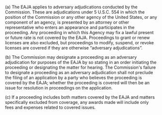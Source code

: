 (a) The EAJA applies to adversary adjudications conducted by the Commission. These are adjudications under 5 U.S.C. 554 in which the position of the Commission or any other agency of the United States, or any component of an agency, is presented by an attorney or other representative who enters an appearance and participates in the proceeding. Any proceeding in which this Agency may fix a lawful present or future rate is not covered by the EAJA. Proceedings to grant or renew licenses are also excluded, but proceedings to modify, suspend, or revoke licenses are covered if they are otherwise “adversary adjudications”.

(b) The Commission may designate a proceeding as an adversary adjudication for purposes of the EAJA by so stating in an order initiating the proceeding or designating the matter for hearing. The Commission's failure to designate a proceeding as an adversary adjudication shall not preclude the filing of an application by a party who believes the proceeding is covered by the EAJA; whether the proceeding is covered will then be an issue for resolution in proceedings on the application.

(c) If a proceeding includes both matters covered by the EAJA and matters specifically excluded from coverage, any awards made will include only fees and expenses related to covered issues.

